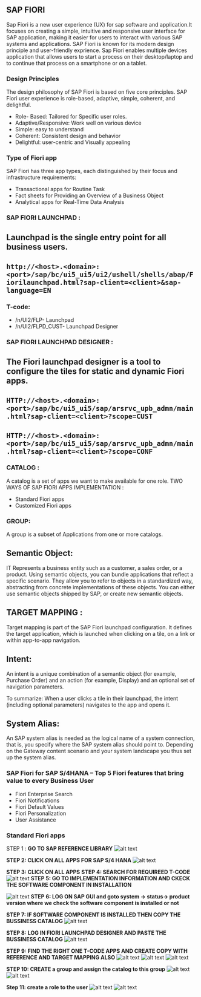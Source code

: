 ## **SAP FIORI**

Sap Fiori is a new user experience (UX) for sap software and application.It focuses on creating a simple, intuitive and responsive user interface for SAP application, making it easier for users to interact with various SAP systems and applications.
SAP Fiori is known for its modern design principle and user-friendly exprience.
Sap Fiori enables multiple devices application that allows users to start a process on their desktop/laptop and to continue that process on a smartphone or on a tablet.

### **Design Principles**

The design philosophy of SAP Fiori is based on five core principles. SAP Fiori user experience is role-based, adaptive, simple, coherent, and delightful.

- Role- Based: Tailored for Specific user roles.
- Adaptive/Responsive: Work well on various device
- Simple: easy to understand
- Coherent: Consistent design and behavior
- Delightful: user-centric and Visually appealing

### **Type of Fiori app**

SAP Fiori has three app types, each distinguished by their focus and infrastructure requirements:

- Transactional apps for Routine Task
- Fact sheets for Providing an Overview of a Business Object
- Analytical apps for Real-Time Data Analysis

### **SAP FIORI LAUNCHPAD :**

Launchpad is the single entry point for all business users.
---
`http://<host>.<domain>:<port>/sap/bc/ui5_ui5/ui2/ushell/shells/abap/Fiorilaunchpad.html?sap-client=<client>&sap-language=EN`
---
### **T-code:**

- /n/UI2/FLP- Launchpad
- /n/UI2/FLPD_CUST- Launchpad Designer

### **SAP FIORI LAUNCHPAD DESIGNER :**

The Fiori launchpad designer is a tool to configure the tiles for static and dynamic Fiori apps.
---
`HTTP://<host>.<domain>:<port>/sap/bc/ui5_ui5/sap/arsrvc_upb_admn/main.html?sap-client=<client>?scope=CUST`
---
`HTTP://<host>.<domain>:<port>/sap/bc/ui5_ui5/sap/arsrvc_upb_admn/main.html?sap-client=<client>?scope=CONF`
---
### **CATALOG :**

A catalog is a set of apps we want to make available for one role.
TWO WAYS OF SAP FIORI APPS IMPLEMENTATION :

- Standard Fiori apps
- Customized Fiori apps

### **GROUP:**

A group is a subset of Applications from one or more catalogs.

## **Semantic Object:**

IT Represents a business entity such as a customer, a sales order, or a product. Using semantic objects, you can bundle applications that reflect a specific scenario. They allow you to refer to objects in a standardized way, abstracting from concrete implementations of these objects. You can either use semantic objects shipped by SAP, or create new semantic objects.

## **TARGET MAPPING :**

Target mapping is part of the SAP Fiori launchpad configuration. It defines the target application, which is launched when clicking on a tile, on a link or within app-to-app navigation.

## **Intent:**

An intent is a unique combination of a semantic object (for example, Purchase Order) and an action (for example, Display) and an optional set of navigation parameters.

To summarize: When a user clicks a tile in their launchpad, the intent (including optional parameters) navigates to the app and opens it.

## **System Alias:**

An SAP system alias is needed as the logical name of a system connection, that is, you specify where the SAP system alias should point to. Depending on the Gateway content scenario and your system landscape you thus set up the system alias.

### SAP Fiori for SAP S/4HANA – Top 5 Fiori features that bring value to every Business User

- Fiori Enterprise Search
- Fiori Notifications
- Fiori Default Values
- Fiori Personalization
- User Assistance

### Standard Fiori apps

STEP 1 : **GO TO SAP REFERENCE LIBRARY**
![alt text](../images/assets/Fiori1.png)

**STEP 2: CLICK ON ALL APPS FOR SAP S/4 HANA**
![alt text](../images/assets/Fiori2.png)

**STEP 3: CLICK ON ALL APPS**
**STEP 4: SEARCH FOR REQUIREED T-CODE**
![alt text](../images/assets/Fiori3.png)
**STEP 5: GO TO IMPLEMENTATION INFORMATION AND CKECK THE SOFTWARE COMPONENT IN INSTALLATION**

![alt text](../images/assets/Fiori4.png)
**STEP 6: LOG ON SAP GUI and goto system -> status-> product version where we check the software component is installed or not**

**STEP 7: IF SOFTWARE COMPONENT IS INSTALLED THEN COPY THE BUSSINESS CATALOG**
![alt text](../images/assets/Fiori6.png)

**STEP 8: LOG IN FIORI LAUNCHPAD DESIGNER AND PASTE THE BUSSINESS CATALOG**
![alt text](../images/assets/Fiori7.png)

**STEP 9: FIND THE RIGHT ONE T-CODE APPS AND CREATE COPY WITH REFERENCE AND TARGET MAPPING ALSO**
![alt text](../images/assets/Fiori8.png)
![alt text](../images/assets/Fiori9.png)
![alt text](../images/assets/Fiori10.png)

**STEP 10: CREATE a group and assign the catalog to this group**
![alt text](../images/assets/Fiori11.png)
![alt text](../images/assets/Fiori12.png)

**Step 11: create a role to the user**
![alt text](../images/assets/Fiori13.png)
![alt text](../images/assets/Fiori14.png)

